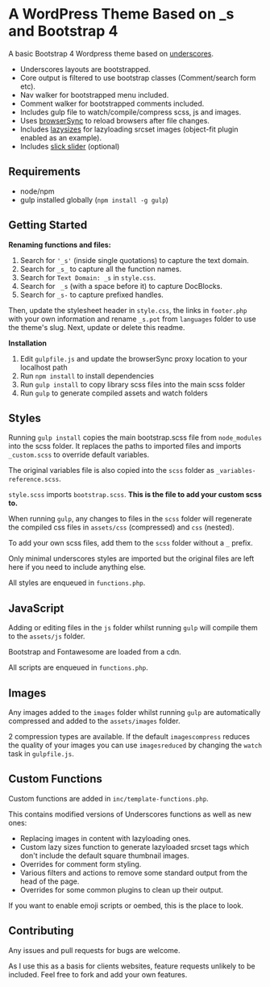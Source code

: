 A WordPress Theme Based on _s and Bootstrap 4
===

A basic Bootstrap 4 Wordpress theme based on [underscores](https://underscores.me/).

- Underscores layouts are bootstrapped.
- Core output is filtered to use bootstrap classes (Comment/search form etc).
- Nav walker for bootstrapped menu included.
- Comment walker for bootstrapped comments included.
- Includes gulp file to watch/compile/compress scss, js and images.
- Uses [browserSync](https://browsersync.io/) to reload browsers after file changes.
- Includes [lazysizes](https://github.com/aFarkas/lazysizes) for lazyloading srcset images (object-fit plugin enabled as an example).
- Includes [slick slider](http://kenwheeler.github.io/slick/) (optional)

## Requirements

 - node/npm
 - gulp installed globally (`npm install -g gulp`)
 

Getting Started
---------------

**Renaming functions and files:**

1. Search for `'_s'` (inside single quotations) to capture the text domain.
2. Search for `_s_` to capture all the function names.
3. Search for `Text Domain: _s` in `style.css`.
4. Search for <code>&nbsp;_s</code> (with a space before it) to capture DocBlocks.
5. Search for `_s-` to capture prefixed handles.


Then, update the stylesheet header in `style.css`, the links in `footer.php` with your own information and rename `_s.pot` from `languages` folder to use the theme's slug. Next, update or delete this readme.

**Installation**

1. Edit `gulpfile.js` and update the browserSync proxy location to your localhost path
2. Run `npm install` to install dependencies
3. Run `gulp install` to copy library scss files into the main scss folder
4. Run `gulp` to generate compiled assets and watch folders

## Styles

Running `gulp install` copies the main bootstrap.scss file from `node_modules` into the scss folder. It replaces the paths to imported files and imports `_custom.scss` to override default variables.

The original variables file is also copied into the `scss` folder as `_variables-reference.scss`.

`style.scss` imports `bootstrap.scss`. **This is the file to add your custom scss to.**

When running `gulp`, any changes to files in the `scss` folder will regenerate the compiled css files in `assets/css` (compressed) and `css` (nested).

To add your own scss files, add them to the `scss` folder without a `_` prefix.

Only minimal underscores styles are imported but the original files are left here if you need to include anything else.

All styles are enqueued in `functions.php`.

## JavaScript

Adding or editing files in the `js` folder whilst running `gulp` will compile them to the `assets/js` folder.

Bootstrap and Fontawesome are loaded from a cdn.

All scripts are enqueued in `functions.php`.

## Images

Any images added to the `images` folder whilst running `gulp` are automatically compressed and added to the `assets/images` folder.

2 compression types are available. If the default `imagescompress` reduces the quality of your images you can use `imagesreduced` by changing the `watch` task in `gulpfile.js`.

## Custom Functions

Custom functions are added in `inc/template-functions.php`.

This contains modified versions of Underscores functions as well as new ones:
 
- Replacing images in content with lazyloading ones.
- Custom lazy sizes function to generate lazyloaded srcset tags which don't include the default square thumbnail images.
- Overrides for comment form styling.
- Various filters and actions to remove some standard output from the head of the page.
- Overrides for some common plugins to clean up their output.

If you want to enable emoji scripts or oembed, this is the place to look.

## Contributing

Any issues and pull requests for bugs are welcome.

As I use this as a basis for clients websites, feature requests unlikely to be included. Feel free to fork and add your own features.